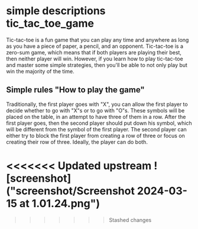 # simple descriptions tic_tac_toe_game
Tic-tac-toe is a fun game that you can play any time and anywhere as long as you have a piece of paper, a pencil, and an opponent. Tic-tac-toe is a zero-sum game, which means that if both players are playing their best, then neither player will win. However, if you learn how to play tic-tac-toe and master some simple strategies, then you'll be able to not only play but win the majority of the time. 

## Simple rules  "How to play the game"
Traditionally, the first player goes with "X", you can allow the first player to decide whether to go with "X"s or to go with "O"s. These symbols will be placed on the table, in an attempt to have three of them in a row. After the first player goes, then the second player should put down his symbol, which will be different from the symbol of the first player. The second player can either try to block the first player from creating a row of three or focus on creating their row of three. Ideally, the player can do both.

<<<<<<< Updated upstream
![screenshot]("screenshot/Screenshot 2024-03-15 at 1.01.24.png")
=======
>>>>>>> Stashed changes
